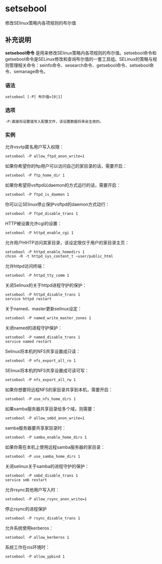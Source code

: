 #  setsebool

修改SElinux策略内各项规则的布尔值

##  补充说明

**setsebool命令**
是用来修改SElinux策略内各项规则的布尔值。setsebool命令和getsebool命令是SELinux修改和查询布尔值的一套工具组。SELinux的策略与规则管理相关命令：seinfo命令、sesearch命令、getsebool命令、setsebool命令、semanage命令。

###  语法

    
    
    setsebool [-P] 布尔值=[0|1]
    

###  选项

    
    
    -P:直接将设置值写入配置文件，该设置数据将来会生效的。
    

###  实例

允许vsvtp匿名用户写入权限：

    
    
    setsebool -P allow_ftpd_anon_write=1
    

如果你希望你的ftp用户可以访问自己的家目录的话，需要开启：

    
    
    setsebool -P ftp_home_dir 1
    

如果你希望将vsftpd以daemon的方式运行的话，需要开启：

    
    
    setsebool -P ftpd_is_daemon 1
    

你可以让SElinux停止保护vsftpd的daemon方式动行：

    
    
    setsebool -P ftpd_disable_trans 1 
    

HTTP被设置允许cgi的设置：

    
    
    setsebool -P httpd_enable_cgi 1
    

允许用户HHTP访问其家目录，该设定限仅于用户的家目录主页：

    
    
    setsebool -P httpd_enable_homedirs 1
    chcon -R -t httpd_sys_content_t ~user/public_html
    

允许httpd访问终端：

    
    
    setsebool -P httpd_tty_comm 1
    

关闭Selinux的关于httpd进程守护的保护：

    
    
    setsebool -P httpd_disable_trans 1
    service httpd restart
    

关于named、master更新selinux设定：

    
    
    setsebool -P named_write_master_zones 1
    

关闭named的进程守护保护：

    
    
    setsebool -P named_disable_trans 1
    service named restart
    

Selinux将本机的NFS共享设置成只读：

    
    
    setsebool -P nfs_export_all_ro 1
    

SElinux将本机的NFS共享设置成可读可写：

    
    
    setsebool -P nfs_export_all_rw 1
    

如果你想要将远程NFS的家目录共享到本机，需要开启：

    
    
    setsebool -P use_nfs_home_dirs 1
    

如果samba服务器共享目录给多个域，则需要：

    
    
    setsebool -P allow_smbd_anon_write=1
    

samba服务器要共享家目录时：

    
    
    setsebool -P samba_enable_home_dirs 1
    

如果你需在本机上使用远程samba服务器的家目录：

    
    
    setsebool -P use_samba_home_dirs 1
    

关闭selinux关于samba的进程守护的保护：

    
    
    setsebool -P smbd_disable_trans 1
    service smb restart
    

允许rsync其他用户写入时：

    
    
    setsebool -P allow_rsync_anon_write=1
    

停止rsync的进程保护

    
    
    setsebool -P rsync_disable_trans 1
    

允许系统使用kerberos：

    
    
    setsebool -P allow_kerberos 1
    

系统工作在nis环境时：

    
    
    setsebool -P allow_ypbind 1
    

